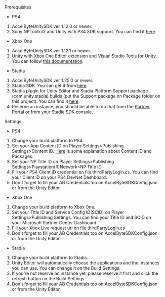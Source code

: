 Prerequisites
- PS4
1. AccelByteUnitySDK ver 1.12.0 or newer.
2. Sony NPToolkit2 and Unity with PS4 SDK support. You can find it [here](https://ps4.siedev.net/forums/thread/227324/).

- Xbox One
1. AccelByteUnitySDK ver 1.12.1 or newer.
2. Unity with Xbox One Editor extension and Visual Studio Tools for Unity. You can follow [this documentation](https://docs.microsoft.com/en-us/gaming/xbox-live/get-started/setup-ide/managed-partners/unity-xbox/live-partner-unity-xdk-il2cpp).  

- Stadia
1. AccelByteUnitySDK ver 1.25.0 or newer.
2. Stadia SDK. You can get it from [here](https://developers.google.com/stadia/1.53/downloads/files).
3. Stadia plugin for Unity Editor and Stadia Platform Support package (com.unity.stadia) builds (put the Support package on Package folder on this project). You can find it [here](https://forum.unity.com/threads/unity-for-stadia-downloads.743003/).
5. Reserve an instance, you should be able to do that from the [Partner Portal](https://console.ggp.google.com/) or from your Stadia SDK console.

Settings
- PS4
1. Change your build platform to PS4.
2. Set your App Content ID on Player Settings>Publishing Settings>Content ID. [Here](https://ps4.siedev.net/resources/documents/Misc/current/Publishing_Tools-Overview/0003.html) is some explanation about Content ID and Packages.
3. Set your NP Title ID on Player Settings>Publishing Settings>Playstation(R)Network>NP Title ID.
4. Fill your PS4 Client ID credential on file thirdPartyLogin.cs. You can find your Client ID on your PS4 DevNet Dashboard.
5. Don't forget to fill your AB Credentials too on AccelByteSDKConfig.json or from the Unity Editor.

- Xbox One
1. Change your build platform to Xbox One.
2. Set your Title ID and Service Config ID(SCID) on Player Settings>Publishing Settings. You can find your Title ID and SCID on your Microsoft Partner Center Dashboard.
3. Fill your Xbox Live request url on file thirdPartyLogin.cs
4. Don't forget to fill your AB Credentials too on AccelByteSDKConfig.json or from the Unity Editor.

- Stadia
1. Change your build platform to Stadia.
2. Unity Editor will automatically choose the applications and the instances you can use. You can change it on the Build Settings.
3. If you're not reserve an instance yet, please reserve it first and click the refresh button on the Build Settings. 
4. Don't forget to fill your AB Credentials too on AccelByteSDKConfig.json or from the Unity Editor.